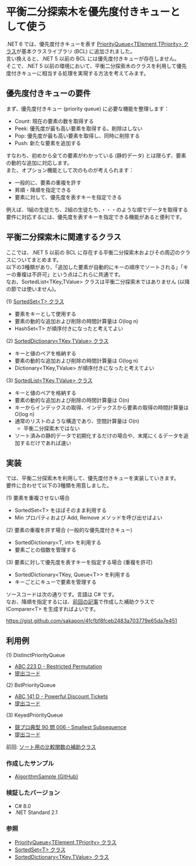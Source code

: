 # 平衡二分探索木を優先度付きキューとして使う
.NET 6 では、優先度付きキューを表す [PriorityQueue\<TElement,TPriority\> クラス](https://docs.microsoft.com/dotnet/api/system.collections.generic.priorityqueue-2)が基本クラスライブラリ (BCL) に追加されました。  
言い換えると、.NET 5 以前の BCL には優先度付きキューが存在しません。  
そこで、.NET 5 以前の環境において、平衡二分探索木のクラスを利用して優先度付きキューに相当する処理を実現する方法を考えてみます。

## 優先度付きキューの要件
まず、優先度付きキュー (priority queue) に必要な機能を整理します：
- Count: 現在の要素の数を取得する
- Peek: 優先度が最も高い要素を取得する。削除はしない
- Pop: 優先度が最も高い要素を取得し、同時に削除する
- Push: 新たな要素を追加する

すなわち、初めから全ての要素がわかっている (静的データ) とは限らず、要素の動的な追加に対応します。  
また、オプション機能として次のものが考えられます：
- 一般的に、要素の重複を許す
- 昇順・降順を指定できる
- 要素に対して、優先度を表すキーを指定できる

例えば、1組の生徒たち、2組の生徒たち、・・・のような順でデータを取得する要件に対応するには、優先度を表すキーを指定できる機能があると便利です。

## 平衡二分探索木に関連するクラス
ここでは、.NET 5 以前の BCL に存在する平衡二分探索木およびその周辺のクラスについてまとめます。  
以下の3種類があり、「追加した要素が自動的にキーの順序でソートされる」「キーの重複は不許可」という点はこれらに共通です。  
なお、SortedList\<TKey,TValue\> クラスは平衡二分探索木ではありません (以降の節では使いません)。

(1) [SortedSet\<T\> クラス](https://docs.microsoft.com/dotnet/api/system.collections.generic.sortedset-1)
- 要素をキーとして使用する
- 要素の動的な追加および削除の時間計算量は O(log n)
- HashSet\<T\> が順序付きになったと考えてよい

(2) [SortedDictionary\<TKey,TValue\> クラス](https://docs.microsoft.com/dotnet/api/system.collections.generic.sorteddictionary-2)
- キーと値のペアを格納する
- 要素の動的な追加および削除の時間計算量は O(log n)
- Dictionary\<TKey,TValue\> が順序付きになったと考えてよい

(3) [SortedList\<TKey,TValue\> クラス](https://docs.microsoft.com/dotnet/api/system.collections.generic.sortedlist-2)
- キーと値のペアを格納する
- 要素の動的な追加および削除の時間計算量は O(n)
- キーからインデックスの取得、インデックスから要素の取得の時間計算量は O(log n)
- 通常のリストのような構造であり、空間計算量は O(n)
  - 平衡二分探索木ではない
- ソート済みの静的データで初期化するだけの場合や、末尾にくるデータを追加するだけであれば速い

## 実装
では、平衡二分探索木を利用して、優先度付きキューを実装していきます。  
要件に合わせて以下の3種類を用意しました。

(1) 要素を重複させない場合
- SortedSet\<T\> をほぼそのまま利用する
- Min プロパティおよび Add, Remove メソッドを呼び出せばよい

(2) 要素の重複を許す場合 (一般的な優先度付きキュー)
- SortedDictionary\<T, int\> を利用する
- 要素ごとの個数を管理する

(3) 要素に対して優先度を表すキーを指定する場合 (重複を許可)
- SortedDictionary\<TKey, Queue\<T\>\> を利用する
- キーごとにキューで要素を管理する

ソースコードは次の通りです。言語は C# です。  
なお、降順を指定するには、[前回の記事](Comparer-Helper.md)で作成した補助クラスで IComparer\<T\> を生成すればよいです。

https://gist.github.com/sakapon/4fcfbf8fceb2483a703779e65da7e451

## 利用例
(1) DistinctPriorityQueue
- [ABC 223 D - Restricted Permutation](https://atcoder.jp/contests/abc223/tasks/abc223_d)
- [提出コード](https://atcoder.jp/contests/abc223/submissions/28159673)

(2) BstPriorityQueue
- [ABC 141 D - Powerful Discount Tickets](https://atcoder.jp/contests/abc141/tasks/abc141_d)
- [提出コード](https://atcoder.jp/contests/abc141/submissions/28160509)

(3) KeyedPriorityQueue
- [競プロ典型 90 問 006 - Smallest Subsequence](https://atcoder.jp/contests/typical90/tasks/typical90_f)
- [提出コード](https://atcoder.jp/contests/typical90/submissions/28159389)

前回: [ソート用の比較関数の補助クラス](Comparer-Helper.md)

### 作成したサンプル
- [AlgorithmSample (GitHub)](https://github.com/sakapon/Samples-2020/tree/master/AlgorithmSample/AlgorithmLab/DataTrees)

### 検証したバージョン
- C# 8.0
- .NET Standard 2.1

### 参照
- [PriorityQueue\<TElement,TPriority\> クラス](https://docs.microsoft.com/dotnet/api/system.collections.generic.priorityqueue-2)
- [SortedSet\<T\> クラス](https://docs.microsoft.com/dotnet/api/system.collections.generic.sortedset-1)
- [SortedDictionary\<TKey,TValue\> クラス](https://docs.microsoft.com/dotnet/api/system.collections.generic.sorteddictionary-2)
